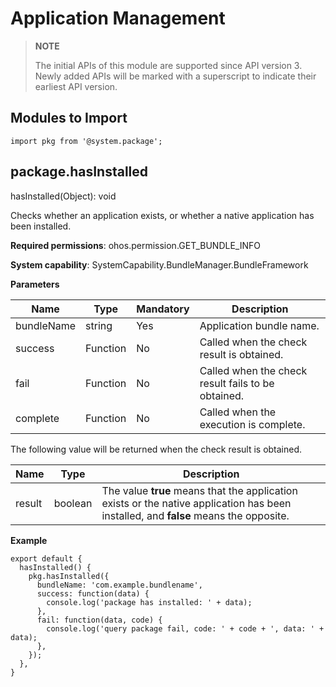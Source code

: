 # Application Management


> **NOTE**
>
> The initial APIs of this module are supported since API version 3. Newly added APIs will be marked with a superscript to indicate their earliest API version.


## Modules to Import


```
import pkg from '@system.package';
```


## package.hasInstalled

hasInstalled(Object): void

Checks whether an application exists, or whether a native application has been installed.

**Required permissions**: ohos.permission.GET_BUNDLE_INFO

**System capability**: SystemCapability.BundleManager.BundleFramework

**Parameters**

| Name | Type | Mandatory | Description |
| -------- | -------- | -------- | -------- |
| bundleName | string | Yes | Application bundle name. |
| success | Function | No | Called when the check result is obtained. |
| fail | Function | No | Called when the check result fails to be obtained. |
| complete | Function | No | Called when the execution is complete. |

The following value will be returned when the check result is obtained.

| Name | Type | Description |
| -------- | -------- | -------- |
| result | boolean | The value **true** means that the application exists or the native application has been installed, and **false** means the opposite. |

**Example**

```
export default {    
  hasInstalled() {        
    pkg.hasInstalled({            
      bundleName: 'com.example.bundlename',            
      success: function(data) {                
        console.log('package has installed: ' + data);            
      },            
      fail: function(data, code) {               
        console.log('query package fail, code: ' + code + ', data: ' + data);            
      },        
    });    
  },
}
```